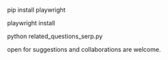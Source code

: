 pip install playwright

playwright install

python related_questions_serp.py






open for suggestions and collaborations are welcome.